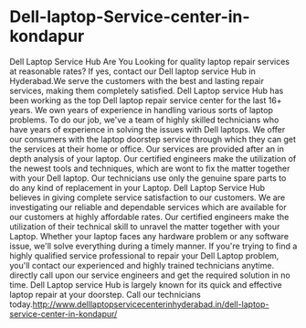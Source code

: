# Dell-laptop-Service-center-in-kondapur
Dell  Laptop Service Hub  Are You Looking for quality laptop repair services at reasonable rates? If yes, contact our Dell  laptop service Hub in Hyderabad.We serve the customers with the best and lasting repair services, making them completely satisfied. Dell  Laptop service Hub has been working as the top Dell  laptop repair service center for the last 16+ years. We own years of experience in handling various sorts of laptop problems. To do our job, we've a team of highly skilled technicians who have years of experience in solving the issues with Dell  laptops. We offer our consumers with the laptop doorstep service through which they can get the services at their home or office. Our services are provided after an in depth analysis of your laptop. Our certified engineers make the utilization of the newest tools and techniques, which are wont to fix the matter together with your Dell  laptop. Our technicians use only the genuine spare parts to do any kind of replacement in your Laptop. Dell  Laptop Service Hub believes in giving complete service satisfaction to our customers. We are investigating our reliable and dependable services which are available for our customers at highly affordable rates. Our certified engineers make the utilization of their technical skill to unravel the matter together with your Laptop. Whether your laptop faces any hardware problem or any software issue, we'll solve everything during a timely manner. If you're trying to find a highly qualified service professional to repair your Dell  Laptop problem, you'll contact our experienced and highly trained technicians anytime. directly call upon our service engineers and get the required solution in no time. Dell  Laptop service Hub is largely known for its quick and effective laptop repair at your doorstep. Call our technicians today.http://www.delllaptopservicecenterinhyderabad.in/dell-laptop-service-center-in-kondapur/
